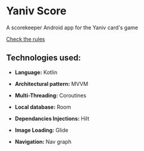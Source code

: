 # Yaniv Score

A scorekeeper Android app for the Yaniv card's game 

<a href="https://en.wikipedia.org/wiki/Yaniv_(card_game)">Check the rules </a>

<h2>Technologies used:</h2>

- <b>Language:</b> Kotlin

- <b>Architectural pattern:</b>  MVVM 

- <b>Multi-Threading:</b> Coroutines

- <b>Local database:</b> Room

- <b>Dependancies Injections:</b> Hilt

- <b>Image Loading:</b> Glide

- <b>Navigation:</b> Nav graph

